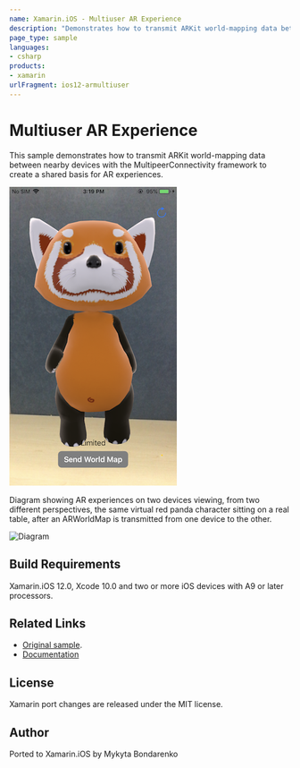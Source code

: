 ```yaml
---
name: Xamarin.iOS - Multiuser AR Experience
description: "Demonstrates how to transmit ARKit world-mapping data between nearby devices with the MultipeerConnectivity framework to create a... #ios12"
page_type: sample
languages:
- csharp
products:
- xamarin
urlFragment: ios12-armultiuser
---
```

# Multiuser AR Experience

This sample demonstrates how to transmit ARKit world-mapping data between nearby devices with the MultipeerConnectivity framework to create a shared basis for AR experiences.

![Added Object](Screenshots/screenshots_1.png)

Diagram showing AR experiences on two devices viewing, from two different perspectives, the same virtual red panda character sitting on a real table, after an ARWorldMap is transmitted from one device to the other.

![Diagram](ARMultiuser/Screenshots/concept-art.png)

## Build Requirements

Xamarin.iOS 12.0, Xcode 10.0 and two or more iOS devices with A9 or later processors.

## Related Links

- [Original sample](https://developer.apple.com/documentation/arkit/creating_a_multiuser_ar_experience).
- [Documentation](https://developer.apple.com/documentation/arkit/arworldmap)

## License

Xamarin port changes are released under the MIT license.

## Author

Ported to Xamarin.iOS by Mykyta Bondarenko
